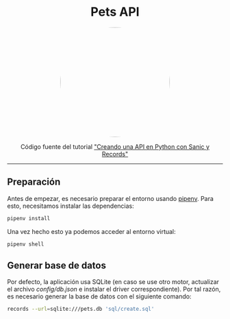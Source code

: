 <h1 align="center">Pets API</h1>

<p align="center">
  <img
    src="https://i.imgur.com/DkHuWRa.jpg"
    height="256"
    width="256"
    style="border-radius: 100%"
  />
</p>

<p align="center">Código fuente del tutorial <a href="https://gugadev.wordpress.com">"Creando una API en Python con Sanic y Records"</a></p>

---

## Preparación

Antes de empezar, es necesario preparar el entorno usando [pipenv](). Para esto, necesitamos instalar las dependencias:

```bash
pipenv install
```

Una vez hecho esto ya podemos acceder al entorno virtual:

```bash
pipenv shell
```

## Generar base de datos

Por defecto, la aplicación usa SQLite (en caso se use otro motor, actualizar el archivo *config/db.json* e instalar el driver correspondiente). Por tal razón, es necesario generar la base de datos con el siguiente comando:

```bash
records --url=sqlite:///pets.db 'sql/create.sql'
```
